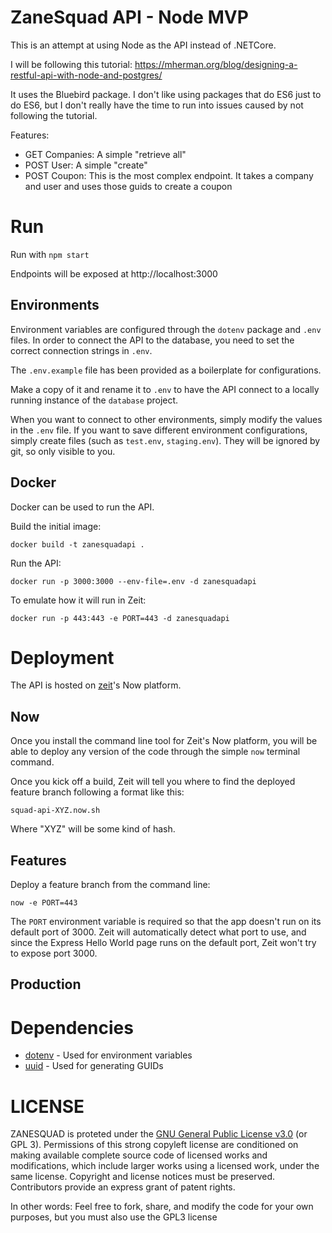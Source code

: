 # ZaneSquad API - Node MVP

This is an attempt at using Node as the API instead of .NETCore.

I will be following this tutorial: https://mherman.org/blog/designing-a-restful-api-with-node-and-postgres/

It uses the Bluebird package. I don't like using packages that do ES6 just to do ES6, but I don't really have the time to run into issues caused by not following the tutorial.

Features:

* GET Companies: A simple "retrieve all"
* POST User: A simple "create"
* POST Coupon: This is the most complex endpoint. It takes a company and user and uses those guids to create a coupon

# Run

Run with `npm start`

Endpoints will be exposed at http://localhost:3000 

## Environments

Environment variables are configured through the `dotenv` package and `.env` files. In order to connect the API to the database, you need to set the correct connection strings in `.env`.

The `.env.example` file has been provided as a boilerplate for configurations.

Make a copy of it and rename it to `.env` to have the API connect to a locally running instance of the `database` project.

When you want to connect to other environments, simply modify the values in the `.env` file. If you want to save different environment configurations, simply create files (such as `test.env`, `staging.env`). They will be ignored by git, so only visible to you.

## Docker

Docker can be used to run the API.

Build the initial image:

```
docker build -t zanesquadapi .
```

Run the API:

```
docker run -p 3000:3000 --env-file=.env -d zanesquadapi
```

To emulate how it will run in Zeit:

```
docker run -p 443:443 -e PORT=443 -d zanesquadapi
```

# Deployment

The API is hosted on [zeit](https://zeit.co)'s Now platform.

## Now

Once you install the command line tool for Zeit's Now platform, you will be able to deploy any version of the code through the simple `now` terminal command.

Once you kick off a build, Zeit will tell you where to find the deployed feature branch following a format like this:

```
squad-api-XYZ.now.sh
```

Where "XYZ" will be some kind of hash.

## Features

Deploy a feature branch from the command line:

```
now -e PORT=443
```

The `PORT` environment variable is required so that the app doesn't run on its default port of 3000. Zeit will automatically detect what port to use, and since the Express Hello World page runs on the default port, Zeit won't try to expose port 3000.

## Production

# Dependencies

- [dotenv](https://www.npmjs.com/package/dotenv) - Used for environment variables
- [uuid](https://www.npmjs.com/package/uuid) - Used for generating GUIDs

# LICENSE

ZANESQUAD is proteted under the [GNU General Public License v3.0](https://www.gnu.org/licenses/gpl-3.0.en.html) (or GPL 3). Permissions of this strong copyleft license are conditioned on making available complete source code of licensed works and modifications, which include larger works using a licensed work, under the same license. Copyright and license notices must be preserved. Contributors provide an express grant of patent rights.

In other words: Feel free to fork, share, and modify the code for your own purposes, but you must also use the GPL3 license

